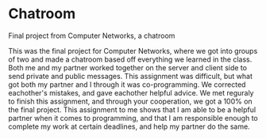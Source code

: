 # Chatroom
Final project from Computer Networks, a chatroom

This was the final project for Computer Networks, where we got into groups of two and made a chatroom based off everything we learned in the class. Both me and my partner worked together on the server and client side to send private and public messages. This assignment was difficult, but what got both my partner and I through it was co-programming. We corrected eachother's mistakes, and gave eachother helpful advice. We met reguraly to finish this assignment, and through your cooperation, we got a 100% on the final project. This assignment to me shows that I am able to be a helpful partner when it comes to programming, and that I am responsible enough to complete my work at certain deadlines, and help my partner do the same.

